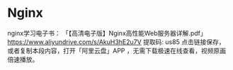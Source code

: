 # Nginx
nginx学习电子书：
「【高清电子版】Nginx高性能Web服务器详解.pdf」https://www.aliyundrive.com/s/AkuH3hE2u7V 提取码: us85
点击链接保存，或者复制本段内容，打开「阿里云盘」APP ，无需下载极速在线查看，视频原画倍速播放。
